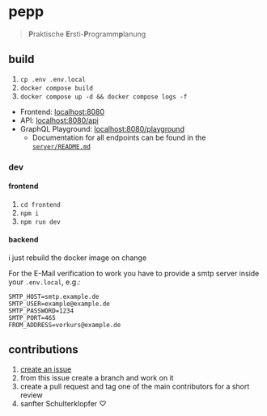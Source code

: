 # pepp
> **P**raktische **E**rsti-**P**rogramm**p**lanung

## build
1. `cp .env .env.local`
2. `docker compose build`
3. `docker compose up -d && docker compose logs -f`

- Frontend: [localhost:8080](http://localhost:8080)
- API: [localhost:8080/api](http://localhost:8080/api)
- GraphQL Playground: [localhost:8080/playground](http://localhost:8080/playground)
  - Documentation for all endpoints can be found in the [`server/README.md`](server/README.md)

### dev
#### frontend
1. `cd frontend`
2. `npm i`
3. `npm run dev`

#### backend

i just rebuild the docker image on change

For the E-Mail verification to work you have to provide a smtp server inside your `.env.local`, e.g.:
```
SMTP_HOST=smtp.example.de
SMTP_USER=example@example.de
SMTP_PASSWORD=1234
SMTP_PORT=465
FROM_ADDRESS=vorkurs@example.de
```

## contributions
1. [create an issue](https://github.com/FachschaftMathPhysInfo/pepp/issues/new)
2. from this issue create a branch and work on it
3. create a pull request and tag one of the main contributors for a short review
4. sanfter Schulterklopfer ♡
